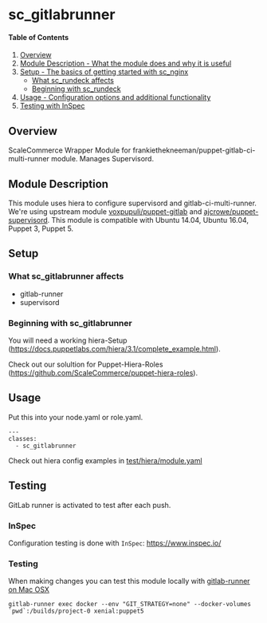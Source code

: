 # sc_gitlabrunner

#### Table of Contents

1. [Overview](#overview)
2. [Module Description - What the module does and why it is useful](#module-description)
3. [Setup - The basics of getting started with sc_nginx](#setup)
    * [What sc_rundeck affects](#what-sc_rundeck-affects)
    * [Beginning with sc_rundeck](#beginning-with-sc_rundeck)
4. [Usage - Configuration options and additional functionality](#usage)
4. [Testing with InSpec](#testing)

## Overview

ScaleCommerce Wrapper Module for frankiethekneeman/puppet-gitlab-ci-multi-runner module. Manages Supervisord.

## Module Description

This module uses hiera to configure supervisord and gitlab-ci-multi-runner.
We're using upstream module [voxpupuli/puppet-gitlab](https://github.com/voxpupuli/puppet-gitlab) and
[ajcrowe/puppet-supervisord](https://github.com/ajcrowe/puppet-supervisord).
This module is compatible with Ubuntu 14.04, Ubuntu 16.04, Puppet 3, Puppet 5.


## Setup

### What sc_gitlabrunner affects

* gitlab-runner
* supervisord


### Beginning with sc_gitlabrunner

You will need a working hiera-Setup (https://docs.puppetlabs.com/hiera/3.1/complete_example.html).

Check out our solultion for Puppet-Hiera-Roles (https://github.com/ScaleCommerce/puppet-hiera-roles).

## Usage

Put this into your node.yaml or role.yaml.  

```
---
classes:
  - sc_gitlabrunner

```

Check out hiera config examples in [test/hiera/module.yaml](test/hiera/module.yaml)

## Testing

GitLab runner is activated to test after each push.

### InSpec

Configuration testing is done with `InSpec`: https://www.inspec.io/

### Testing

When making changes you can test this module locally with [gitlab-runner on Mac OSX](https://docs.gitlab.com/runner/install/osx.html)

``gitlab-runner exec docker --env "GIT_STRATEGY=none" --docker-volumes `pwd`:/builds/project-0 xenial:puppet5``

